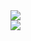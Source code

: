 <div class="container-lg clearfix">
  <div class="col-6 float-left border p-6">
    <img src="https://github-readme-stats.vercel.app/api?username=gabrielmartinigit&show_icons=true&theme=dracula&count_private=true" />
  </div>
  <div class="col-6 float-left border p-6">
    <img src="https://github-readme-stats.vercel.app/api/top-langs/?username=gabrielmartinigit&layout=compact&theme=dracula" />
  </div>
</div>
